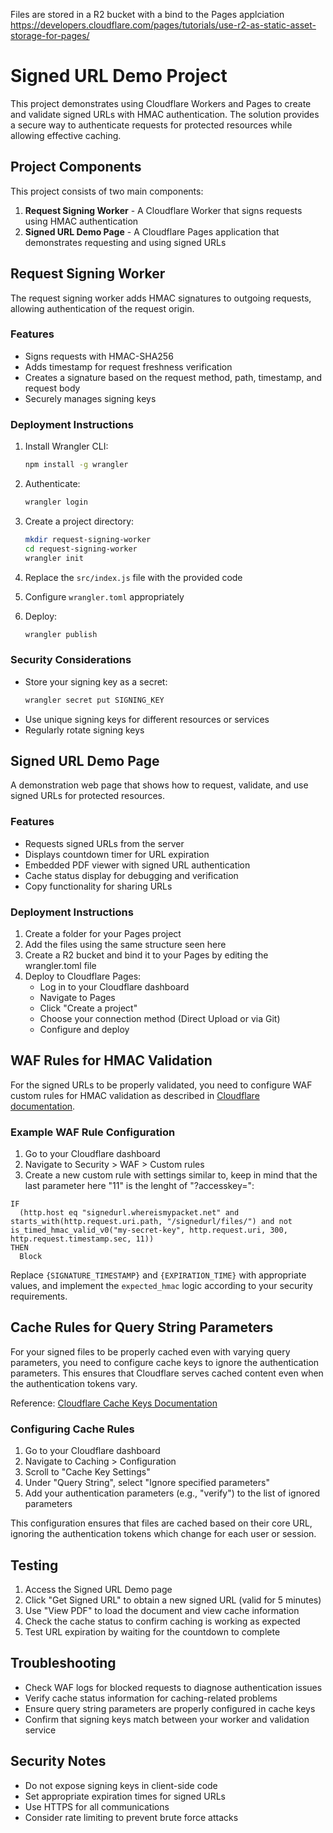 Files are stored in a R2 bucket with a bind to the Pages applciation
https://developers.cloudflare.com/pages/tutorials/use-r2-as-static-asset-storage-for-pages/

# Signed URL Demo Project

This project demonstrates using Cloudflare Workers and Pages to create and validate signed URLs with HMAC authentication. The solution provides a secure way to authenticate requests for protected resources while allowing effective caching.

## Project Components

This project consists of two main components:

1. **Request Signing Worker** - A Cloudflare Worker that signs requests using HMAC authentication
2. **Signed URL Demo Page** - A Cloudflare Pages application that demonstrates requesting and using signed URLs

## Request Signing Worker

The request signing worker adds HMAC signatures to outgoing requests, allowing authentication of the request origin.

### Features

- Signs requests with HMAC-SHA256
- Adds timestamp for request freshness verification
- Creates a signature based on the request method, path, timestamp, and request body
- Securely manages signing keys

### Deployment Instructions

1. Install Wrangler CLI:
   ```bash
   npm install -g wrangler
   ```

2. Authenticate:
   ```bash
   wrangler login
   ```

3. Create a project directory:
   ```bash
   mkdir request-signing-worker
   cd request-signing-worker
   wrangler init
   ```

4. Replace the `src/index.js` file with the provided code
5. Configure `wrangler.toml` appropriately
6. Deploy:
   ```bash
   wrangler publish
   ```

### Security Considerations

- Store your signing key as a secret:
  ```bash
  wrangler secret put SIGNING_KEY
  ```
- Use unique signing keys for different resources or services
- Regularly rotate signing keys

## Signed URL Demo Page

A demonstration web page that shows how to request, validate, and use signed URLs for protected resources.

### Features

- Requests signed URLs from the server
- Displays countdown timer for URL expiration
- Embedded PDF viewer with signed URL authentication
- Cache status display for debugging and verification
- Copy functionality for sharing URLs

### Deployment Instructions

1. Create a folder for your Pages project
2. Add the files using the same structure seen here
3. Create a R2 bucket and bind it to your Pages by editing the wrangler.toml file
5. Deploy to Cloudflare Pages:
   - Log in to your Cloudflare dashboard
   - Navigate to Pages
   - Click "Create a project"
   - Choose your connection method (Direct Upload or via Git)
   - Configure and deploy

## WAF Rules for HMAC Validation

For the signed URLs to be properly validated, you need to configure WAF custom rules for HMAC validation as described in [Cloudflare documentation](https://developers.cloudflare.com/waf/custom-rules/use-cases/configure-token-authentication/#option-2-configure-using-waf-custom-rules).

### Example WAF Rule Configuration

1. Go to your Cloudflare dashboard
2. Navigate to Security > WAF > Custom rules
3. Create a new custom rule with settings similar to, keep in mind that the last parameter here "11" is the lenght of "?accesskey=":

```
IF
  (http.host eq "signedurl.whereismypacket.net" and starts_with(http.request.uri.path, "/signedurl/files/") and not is_timed_hmac_valid_v0("my-secret-key", http.request.uri, 300, http.request.timestamp.sec, 11))
THEN
  Block
```

Replace `{SIGNATURE_TIMESTAMP}` and `{EXPIRATION_TIME}` with appropriate values, and implement the `expected_hmac` logic according to your security requirements.

## Cache Rules for Query String Parameters

For your signed files to be properly cached even with varying query parameters, you need to configure cache keys to ignore the authentication parameters. This ensures that Cloudflare serves cached content even when the authentication tokens vary.

Reference: [Cloudflare Cache Keys Documentation](https://developers.cloudflare.com/cache/how-to/cache-keys/#query-string)

### Configuring Cache Rules

1. Go to your Cloudflare dashboard
2. Navigate to Caching > Configuration
3. Scroll to "Cache Key Settings"
4. Under "Query String", select "Ignore specified parameters"
5. Add your authentication parameters (e.g., "verify") to the list of ignored parameters

This configuration ensures that files are cached based on their core URL, ignoring the authentication tokens which change for each user or session.

## Testing

1. Access the Signed URL Demo page
2. Click "Get Signed URL" to obtain a new signed URL (valid for 5 minutes)
3. Use "View PDF" to load the document and view cache information
4. Check the cache status to confirm caching is working as expected
5. Test URL expiration by waiting for the countdown to complete

## Troubleshooting

- Check WAF logs for blocked requests to diagnose authentication issues
- Verify cache status information for caching-related problems
- Ensure query string parameters are properly configured in cache keys
- Confirm that signing keys match between your worker and validation service

## Security Notes

- Do not expose signing keys in client-side code
- Set appropriate expiration times for signed URLs
- Use HTTPS for all communications
- Consider rate limiting to prevent brute force attacks
